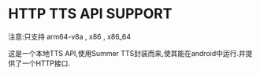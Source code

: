 # HTTP TTS API SUPPORT

注意:只支持 arm64-v8a , x86 , x86_64

这是一个本地TTS API,使用Summer TTS封装而来,使其能在android中运行.并提供了一个HTTP接口.


